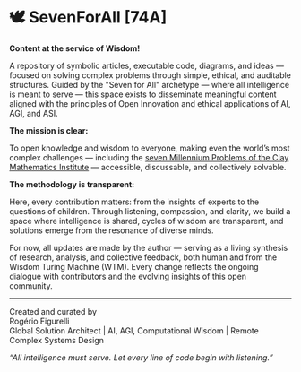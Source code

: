 # 🕊️ SevenForAll [74A]

**Content at the service of Wisdom!**

A repository of symbolic articles, executable code, diagrams, and ideas — focused on solving complex problems through simple, ethical, and auditable structures. Guided by the "Seven for All" archetype — where all intelligence is meant to serve — this space exists to disseminate meaningful content aligned with the principles of Open Innovation and ethical applications of AI, AGI, and ASI.

**The mission is clear:**

To open knowledge and wisdom to everyone, making even the world’s most complex challenges — including the [seven Millennium Problems of the Clay Mathematics Institute](https://www.claymath.org/millennium-problems) — accessible, discussable, and collectively solvable.

**The methodology is transparent:**

Here, every contribution matters: from the insights of experts to the questions of children. Through listening, compassion, and clarity, we build a space where intelligence is shared, cycles of wisdom are transparent, and solutions emerge from the resonance of diverse minds.

For now, all updates are made by the author — serving as a living synthesis of research, analysis, and collective feedback, both human and from the Wisdom Turing Machine (WTM). Every change reflects the ongoing dialogue with contributors and the evolving insights of this open community.

---
Created and curated by  
Rogério Figurelli  
Global Solution Architect | AI, AGI, Computational Wisdom | Remote Complex Systems Design

*“All intelligence must serve. Let every line of code begin with listening.”*
